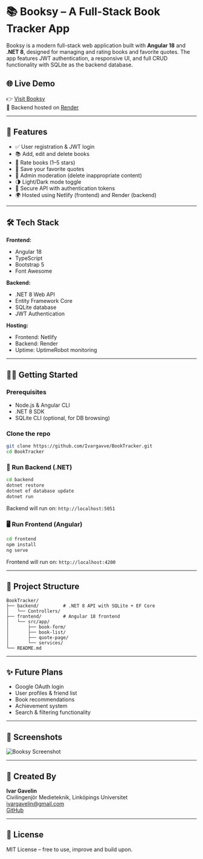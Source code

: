 # 📚 Booksy – A Full-Stack Book Tracker App

Booksy is a modern full-stack web application built with **Angular 18** and **.NET 8**, designed for managing and rating books and favorite quotes. The app features JWT authentication, a responsive UI, and full CRUD functionality with SQLite as the backend database.

## 🌐 Live Demo

👉 [Visit Booksy](https://booktrackerbooksy.netlify.app/)  
🔗 Backend hosted on [Render](https://booktracker-n4h6.onrender.com/api/health)

---

## 🚀 Features

- ✅ User registration & JWT login
- 📚 Add, edit and delete books
- 🌟 Rate books (1–5 stars)
- 📝 Save your favorite quotes
- 👥 Admin moderation (delete inappropriate content)
- 🌗 Light/Dark mode toggle
- 🔐 Secure API with authentication tokens
- 🌍 Hosted using Netlify (frontend) and Render (backend)

---

## 🛠 Tech Stack

**Frontend:**
- Angular 18
- TypeScript
- Bootstrap 5
- Font Awesome

**Backend:**
- .NET 8 Web API
- Entity Framework Core
- SQLite database
- JWT Authentication

**Hosting:**
- Frontend: Netlify
- Backend: Render
- Uptime: UptimeRobot monitoring

---

## 🧑‍💻 Getting Started

### Prerequisites

- Node.js & Angular CLI
- .NET 8 SDK
- SQLite CLI (optional, for DB browsing)

### Clone the repo

```bash
git clone https://github.com/Ivargavve/BookTracker.git
cd BookTracker
```

### 🔧 Run Backend (.NET)

```bash
cd backend
dotnet restore
dotnet ef database update
dotnet run
```

Backend will run on: `http://localhost:5051`

### 🖥️ Run Frontend (Angular)

```bash
cd frontend
npm install
ng serve
```

Frontend will run on: `http://localhost:4200`

---

## 📁 Project Structure

```
BookTracker/
├── backend/         # .NET 8 API with SQLite + EF Core
│   └── Controllers/
├── frontend/        # Angular 18 frontend
│   └── src/app/
│       ├── book-form/
│       ├── book-list/
│       ├── quote-page/
│       └── services/
└── README.md
```

---

## ✨ Future Plans

- Google OAuth login
- User profiles & friend list
- Book recommendations
- Achievement system
- Search & filtering functionality

---

## 📸 Screenshots

![Booksy Screenshot](assets/booksy.jpg)

---

## 🧠 Created By

**Ivar Gavelin**  
Civilingenjör Medieteknik, Linköpings Universitet  
[ivargavelin@gmail.com](mailto:ivargavelin@gmail.com)  
[GitHub](https://github.com/Ivargavve)

---

## 📃 License

MIT License – free to use, improve and build upon.